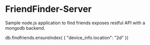 FriendFinder-Server
===================

Sample node.js application to find friends exposes restful API with a mongodb backend.


db.findfriends.ensureIndex( { "device_info.location": "2d" })
